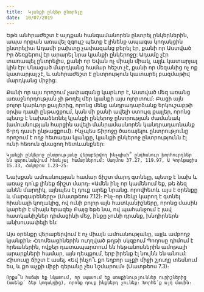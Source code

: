 ```yaml
---
title:  Կյանքի ընկեր ընտրելը
date:  10/07/2019
---
```


Եթե անհրաժեշտ է այդքան հանգամանորեն ընտրել ընկերներին, ապա որքան առավել զգույշ պետք է լինենք ապագա կողակցին ընտրելիս։ Ադամի բախտը չափազանց բերել էր, քանի որ Աստված Իր ձեռքերով էր արարել նրա կյանքի ընկերոջը: Ադամը չէր տառապել ընտրելիս, քանի որ Եվան ոչ միայն միակ, այլև կատարյալ կին էր: Մնացած մարդկանց համար հեշտ չէ, քանի որ մեզանից ոչ ոք կատարյալ չէ, և անհրաժեշտ է ընտրություն կատարել բազմաթիվ մարդկանց միջից:

Քանի որ այս որոշում չափազանց կարևոր է, Աստված մեզ առանց առաջնորդության չի թողել մեր կյանքի այս ոլորտում։ Բացի այն բոլոր կարևոր քայլերից, որոնց մենք անդրադարձանք երկուշաբթի օրվա դասի ընթացքում, կան մի քանի ավելի ստույգ քայլեր, որոնց պետք է նախաձեռնել կյանքի ընկերոջ ընտրության ժամանակ (ամուսնության հարցին ավելի մանրամասնորեն կանդրադառնանք 6-րդ դասի ընթացքում)։ Ինչպես Տիրոջը ծառայելու ընտրությունը որոշում է ողջ հետագա կյանքը, կյանքի ընկերոջ ընտրությունն էլ ունի հեռուն գնացող հետևանքներ:

`Կյանքի ընկերոջ ընտրությանը վերաբերվող ինչպիսի՞ ընդհանուր խորհուրդներ են պարունակվում հետևյալ համարներում: Սաղմոս 37.27, 119.97, Ա Կորնթացիս 15.33, Հակոբոս 1.23–25։`

Նախքան ամուսնության համար ճիշտ մարդ գտնելը, պետք է նախ և առաջ դո՛ւք լինեք ճիշտ մարդ։ «Ամեն ինչ որ կամենում եք, թե ձեզ անեն մարդիկ, այնպես էլ դուք արեք նրանց. որովհետև այս է օրենքը և մարգարեները» (Մատթեոս 7.12)։ Ինչ-որ մեկը կարող է գտնել հիանալի կողակից, ով ունի բոլոր այն հատկանիշները, որոնց մասին կարելի է միայն երազել։ Բայց եթե նա, ով պահանջում է լավ հատկանիշներ դիմացինի մեջ, ինքը չունի դրանք, խնդիրներն անխուսափելի են:

Այս օրենքը վերաբերվում է ոչ միայն ամուսնությանը, այլև ամբողջ կյանքին։ Հռոմեացիներին ուղղված թղթի սկզբում Պողոսը դիմում է հրեաներին, ովքեր դատապարտում են հեթանոսներին ամոթալի արարքների համար, այն դեպքում, երբ իրենք էլ նույնն են անում: Հիսուսը ճիշտ է ասել. «Եվ ինչո՞ւ քո եղբոր աչքի միջի շյուղը տեսնում ես, և քո աչքի միջի գերանը չես նշմարում» (Մատթեոս 7.3)։

`Որքա՞ն հաճախ եք նկատում, որ սպասում եք առաքինություններ ուրիշներից (ասենք՝ ձեր կողակցից), որոնք դուք ինքներդ չունեք։ Խորհե՛ք այդ մասին։`